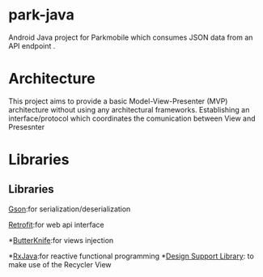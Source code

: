 # park-java

Android Java project for Parkmobile which consumes JSON data from an API endpoint .

# Architecture 

This project aims to provide a basic Model-View-Presenter (MVP) architecture without using any architectural frameworks.
Establishing an interface/protocol which coordinates the comunication between View and Presesnter

# Libraries 
## Libraries 
[Gson](https://github.com/google/gson):for serialization/deserialization

[Retrofit](http://square.github.io/retrofit/):for web api interface

*[ButterKnife](http://jakewharton.github.io/butterknife/):for views injection

*[RxJava](https://github.com/ReactiveX/RxJava):for reactive functional programming
*[Design Support Library](https://developer.android.com/training/material/design-library.html): to make use of the Recycler View

